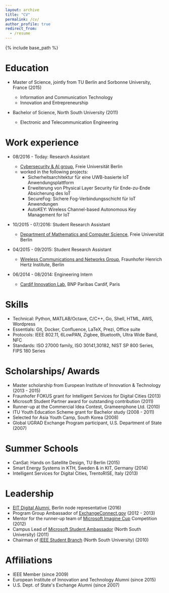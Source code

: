 ```yaml
---
layout: archive
title: "CV"
permalink: /cv/
author_profile: true
redirect_from:
  - /resume
---
```


{% include base_path %}

Education
======
<!-- * Ph.D in Informaton and Communication Security, Freie Universität Berlin, 2023 (expected) -->
* Master of Science, jointly from TU Berlin and Sorbonne University, France (2015) 
  * Information and Communication Technology 
  * Innovation and Entrepreneurship
  
  
* Bachelor of Science, North South University (2011)
  * Electronic and Telecommunication Engineering

Work experience
======
* 08/2016 - Today: Research Assistant
  * [Cybersecurity & AI group](https://www.mi.fu-berlin.de/en/inf/groups/ag-comm/index.html), Freie Universität Berlin
  * worked in the following projects:
    * Sicherheitsarchitektur für eine UWB-basierte IoT Anwendungsplattform  
    * Erweiterung von Physical Layer Security für Ende-zu-Ende Absicherung des IoT 
    * SecureFog: Sichere Fog-Verbindungsschicht für IoT Anwendungen  
    * AutoKEY: Wireless Channel-based Autonomous Key Management for IoT

* 10/2015 - 07/2016: Student Research Assistant
  * [Department of Mathematics and Computer Science](https://www.mi.fu-berlin.de/en/inf/index.html), Freie Universität Berlin 
* 04/2015 - 09/2015: Student Research Assistant 
  * [Wireless Communications and Networks Group](https://www.hhi.fraunhofer.de/en/departments/wn.html), Fraunhofer Henrich Hertz Institute, Berlin
* 06/2014 - 08/2014: Engineering Intern
  * [Cardif Innovation Lab](https://www.bnpparibascardif.com/en/cardiflab), BNP Paribas Cardif, Paris  

  
Skills
======
* Technical: Python, MATLAB/Octave, C/C++, Go, Shell, HTML, AWS, Wordpress
* Essentials: Git, Docker, Confluence, LaTeX, Prezi, Office suite
* Protocols: IEEE 802.11, 6LowPAN, Zigbee, Bluetooth, Ultra Wide Band, NFC
* Standards: ISO 27000 family, ISO 30141,30182, NIST SP 800 Series, FIPS 180 Series

<!-- Publications
======
  <ul>{% for post in site.publications %}
    {% include archive-single-cv.html %}
  {% endfor %}</ul> -->
  
<!-- Talks
======
  <ul>{% for post in site.talks %}
    {% include archive-single-talk-cv.html %}
  {% endfor %}</ul>
  
Teaching
======
  <ul>{% for post in site.teaching %}
    {% include archive-single-cv.html %}
  {% endfor %}</ul> -->

Scholarships/ Awards
======
* Master scholarship from European Institute of Innovation & Technology (2013 - 2015)
* Fraunhofer FOKUS grant for Intelligent Services for Digital Cities (2013)
* Microsoft Student Partner award for outstanding contribution (2011)
* Runner-up at the Commercial Idea Contest, Grameenphone Ltd. (2010)
* ITU Youth Education Scheme grant for Bachelor study (2008 - 2011)
* Selected for Asia Youth Camp, South Korea (2008)
* Global UGRAD Exchange Program participant, U.S. Department of State (2007)  

Summer Schools
======
* CanSat: Hands on Satellite Design, TU Berlin (2015)
* Smart Energy Systems in KTH, Sweden & in KIT, Germany (2014)
* Intelligent Services for Digital Cities, TrentoRISE, Italy (2013)

Leadership
======
* [EIT Digital Alumni](https://alumni.eitdigital.eu/), Berlin node representative (2016)
* Program Group Ambassador of [ExchangeConnect.gov](https://exchanges.state.gov/) (2012 - 2013)
* Mentor for the runner-up team of [Microsoft Imagine Cup](https://imaginecup.microsoft.com/en-us/Events) Competition (2012)
* Campus Lead of [Microsoft Student Ambassador](https://studentambassadors.microsoft.com/) (North South University) (2011)
* Chairman of [IEEE Student Branch](https://ieeensusb.org/) (North South University) (2010)

Affiliations
======
 * IEEE Member (since 2009)
 * European Institute of Innovation and Technology Alumni (since 2015)
 * U.S. Dept. of State's Exchange Alumni (since 2007)
